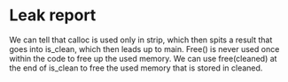 # Leak report

We can tell that calloc is used only in strip, which then spits a result that goes into is_clean, which then leads up to main. Free() is never used once within the code to free up the used memory. We can use free(cleaned) at the end of is_clean to free the used memory that is stored in cleaned.
